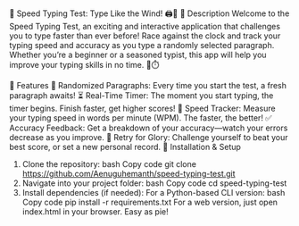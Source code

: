 🚀 Speed Typing Test: Type Like the Wind! 🖨️💨
🎯 Description
Welcome to the Speed Typing Test, an exciting and interactive application that challenges you to type faster than ever before! Race against the clock and track your typing speed and accuracy as you type a randomly selected paragraph. Whether you’re a beginner or a seasoned typist, this app will help you improve your typing skills in no time. 🏁⏱️

🌟 Features
📝 Randomized Paragraphs: Every time you start the test, a fresh paragraph awaits!
⏳ Real-Time Timer: The moment you start typing, the timer begins. Finish faster, get higher scores!
🔢 Speed Tracker: Measure your typing speed in words per minute (WPM). The faster, the better!
✅ Accuracy Feedback: Get a breakdown of your accuracy—watch your errors decrease as you improve.
🔄 Retry for Glory: Challenge yourself to beat your best score, or set a new personal record.
🚀 Installation & Setup
1. Clone the repository:
bash
Copy code
git clone https://github.com/Aenuguhemanth/speed-typing-test.git
2. Navigate into your project folder:
bash
Copy code
cd speed-typing-test
3. Install dependencies (if needed):
For a Python-based CLI version:
bash
Copy code
pip install -r requirements.txt
For a web version, just open index.html in your browser. Easy as pie!
